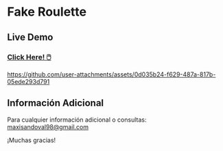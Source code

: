 # Fake Roulette

## Live Demo

### [Click Here! 🖱️](https://maxisandoval37.github.io/fake_roulette/)

https://github.com/user-attachments/assets/0d035b24-f629-487a-817b-05ede293d791

## Información Adicional
Para cualquier información adicional o consultas: <maxisandoval98@gmail.com>

¡Muchas gracias!
